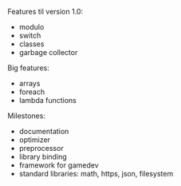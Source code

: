 
Features til version 1.0:
* modulo
* switch
* classes
* garbage collector

Big features:
* arrays
* foreach
* lambda functions

Milestones:
* documentation
* optimizer
* preprocessor
* library binding
* framework for gamedev
* standard libraries: math, https, json, filesystem